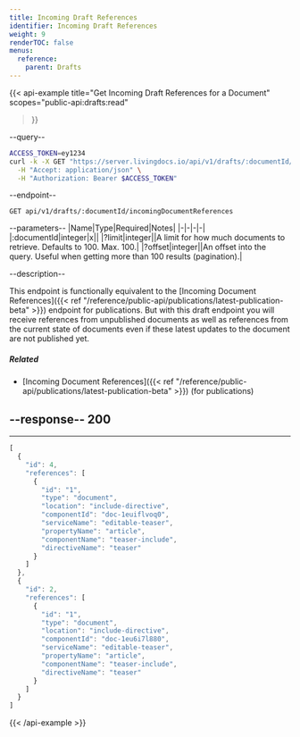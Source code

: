 ```yaml
---
title: Incoming Draft References
identifier: Incoming Draft References
weight: 9
renderTOC: false
menus:
  reference:
    parent: Drafts
---
```


{{< api-example
  title="Get Incoming Draft References for a Document"
  scopes="public-api:drafts:read"
>}}

--query--

```bash
ACCESS_TOKEN=ey1234
curl -k -X GET "https://server.livingdocs.io/api/v1/drafts/:documentId/incomingDocumentReferences" \
  -H "Accept: application/json" \
  -H "Authorization: Bearer $ACCESS_TOKEN"
```

--endpoint--
```
GET api/v1/drafts/:documentId/incomingDocumentReferences
```

--parameters--
|Name|Type|Required|Notes|
|-|-|-|-|
|:documentId|integer|x||
|?limit|integer||A limit for how much documents to retrieve. Defaults to 100. Max. 100.|
|?offset|integer||An offset into the query. Useful when getting more than 100 results (pagination).|

--description--

This endpoint is functionally equivalent to the [Incoming Document References]({{< ref "/reference/public-api/publications/latest-publication-beta" >}}) endpoint for publications. But with this draft endpoint you will receive references from unpublished documents as well as references from the current state of documents even if these latest updates to the document are not published yet.

##### Related

- [Incoming Document References]({{< ref "/reference/public-api/publications/latest-publication-beta" >}}) (for publications)

--response--
200
---
---
```js
[
  {
    "id": 4,
    "references": [
      {
        "id": "1",
        "type": "document",
        "location": "include-directive",
        "componentId": "doc-1euiflvoq0",
        "serviceName": "editable-teaser",
        "propertyName": "article",
        "componentName": "teaser-include",
        "directiveName": "teaser"
      }
    ]
  },
  {
    "id": 2,
    "references": [
      {
        "id": "1",
        "type": "document",
        "location": "include-directive",
        "componentId": "doc-1eu6i7l880",
        "serviceName": "editable-teaser",
        "propertyName": "article",
        "componentName": "teaser-include",
        "directiveName": "teaser"
      }
    ]
  }
]
```

{{< /api-example >}}
